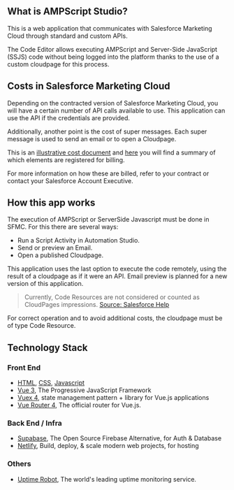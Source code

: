 ## What is AMPScript Studio?
This is a web application that communicates with Salesforce Marketing Cloud through standard and custom APIs.

The Code Editor allows executing AMPScript and Server-Side JavaScript (SSJS) code without being logged into the platform thanks to the use of a custom cloudpage for this process.

## Costs in Salesforce Marketing Cloud
Depending on the contracted version of Salesforce Marketing Cloud, you will have a certain number of API calls available to use. This application can use the API if the credentials are provided.

Additionally, another point is the cost of super messages. Each super message is used to send an email or to open a Cloudpage.

This is an [illustrative cost document](https://www.salesforce.com/content/dam/web/en_us/www/assets/pdf/misc/super-messages-excluding-sms-mms-august172021.pdf) and [here](https://help.salesforce.com/s/articleView?id=sf.mc_overview_data_usage.htm&type=5) you will find a summary of which elements are registered for billing. 

For more information on how these are billed, refer to your contract or contact your Salesforce Account Executive.

## How this app works

The execution of AMPScript or ServerSide Javascript must be done in SFMC. For this there are several ways:

- Run a Script Activity in Automation Studio.
- Send or preview an Email.
- Open a published Cloudpage.

This application uses the last option to execute the code remotely, using the result of a cloudpage as if it were an API. Email preview is planned for a new version of this application.

> Currently, Code Resources are not considered or counted as CloudPages impressions.
[Source: Salesforce Help](https://help.salesforce.com/s/articleView?id=sf.mc_overview_data_usage.htm&type=5#:~:text=Currently%2C%20Code%20Resources%20are%20not%20considered%20or%20counted%20as%20CloudPages%20impressions.)

For correct operation and to avoid additional costs, the cloudpage must be of type Code Resource.

## Technology Stack

### Front End
- [HTML](https://developer.mozilla.org/es/docs/Web/HTML), [CSS](https://developer.mozilla.org/es/docs/Web/CSS), [Javascript](https://developer.mozilla.org/es/docs/Web/JavaScript)
- [Vue 3](https://v3.vuejs.org/), The Progressive
JavaScript Framework
- [Vuex 4](https://next.vuex.vuejs.org/), state management pattern + library for Vue.js applications
- [Vue Router 4](https://next.router.vuejs.org/), The official router for Vue.js.

### Back End / Infra
- [Supabase](https://supabase.io/), The Open Source
Firebase Alternative, for Auth & Database
- [Netlify](https://www.netlify.com/), Build, deploy,
& scale modern web projects, for hosting

### Others
- [Uptime Robot](https://stats.uptimerobot.com/Dx2vYioj0D), The world's leading uptime monitoring service.

